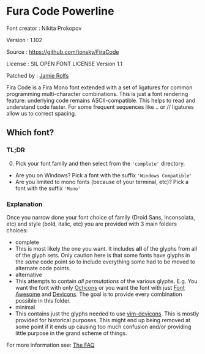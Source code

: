 Fura Code Powerline
===================

Font creator
:   Nikita Prokopov

Version
:   1.102

Source
:   <https://github.com/tonsky/FiraCode>

License
:   SIL OPEN FONT LICENSE Version 1.1

Patched by
:   [Jamie Rolfs](https://github.com/jrolfs)

Fira Code is a Fira Mono font extended with a set of ligatures for
common programming multi-character combinations. This is just a font
rendering feature: underlying code remains ASCII-compatible. This helps
to read and understand code faster. For some frequent sequences like ..
or // ligatures allow us to correct spacing.

## Which font?

### TL;DR

0. Pick your font family and then select from the `'complete'` directory.
  * Are you on Windows? Pick a font with the suffix `'Windows Compatible'`
  * Are you limited to mono fonts (because of your terminal, etc)? Pick a font with the suffix `'Mono'`

### Explanation

Once you narrow done your font choice of family (Droid Sans, Inconsolata, etc) and style (bold, italic, etc) you are provided with 3 main folders choices:
 * complete
  * This is most likely the one you want. It includes **all** of the glyphs from all of the glyph sets. Only caution here is that some fonts have glyphs in the _same_ code point so to include everything some had to be moved to alternate code points.
 * alternative
  * This attempts to contain _all permutations_ of the various glyphs. E.g. You want the font with only [Octicons][octicons] or you want the font with just [Font Awesome][font-awesome] and [Devicons][vorillaz-devicons]. The goal is to provide every combination possible in this folder.
 * minimal
  * This contains just the glyphs needed to use [vim-devicons][vim-devicons]. This is mostly provided for historical purposes. This might end up being removed at some point if it ends up causing too much confusion and/or providing little purpose in the grand scheme of things.


For more information see: [The FAQ](https://github.com/ryanoasis/nerd-fonts/wiki/FAQ#which-font)


[vim-devicons]:https://github.com/ryanoasis/vim-devicons
[vorillaz-devicons]:http://vorillaz.github.io/devicons/
[font-awesome]:https://github.com/FortAwesome/Font-Awesome
[octicons]:https://github.com/github/octicons
[gabrielelana-pomicons]:https://github.com/gabrielelana/pomicons
[Seti-UI]:https://atom.io/themes/seti-ui
[ryanoasis-powerline-extra-symbols]:https://github.com/ryanoasis/powerline-extra-symbols
